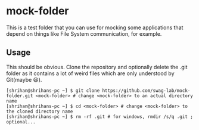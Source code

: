 # mock-folder
This is a test folder that you can use for mocking some applications that depend on things like File System communication, for example.

## Usage
This should be obvious. Clone the repository and optionally delete the .git folder as it contains a lot of weird files which are only understood by Git(maybe :laughing:).

```shell
[shrihan@shrihans-pc ~] $ git clone https://github.com/swag-lab/mock-folder.git <mock-folder> # change <mock-folder> to an actual directory name
[shrihan@shrihans-pc ~] $ cd <mock-folder> # change <mock-folder> to the cloned directory name
[shrihan@shrihans-pc ~] $ rm -rf .git # for windows, rmdir /s/q .git ; optional...
```